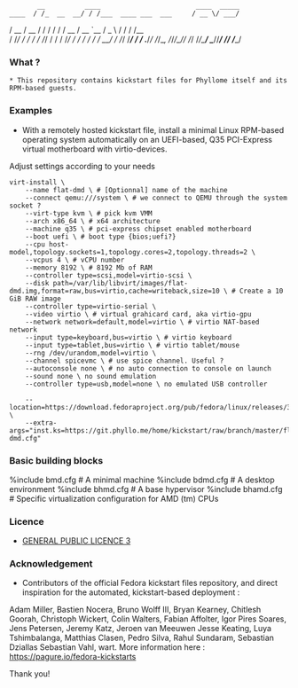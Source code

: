            __          ____                        ____  _____
    ____  / /_  __  __/ / /___  ____ ___  ___     / __ \/ ___/
   / __ \/ __ \/ / / / / / __ \/ __ `__ \/ _ \   / / / /\__ \
  / /_/ / / / / /_/ / / / /_/ / / / / / /  __/  / /_/ /___/ /
 / .___/_/ /_/\__, /_/_/\____/_/ /_/ /_/\___/   \____//____/
/_/          /____/

### What ? 

    * This repository contains kickstart files for Phyllome itself and its RPM-based guests.

### Examples

* With a remotely hosted kickstart file, install a minimal Linux RPM-based operating system automatically on an UEFI-based, Q35 PCI-Express virtual motherboard with virtio-devices.

Adjust settings according to your needs

```
virt-install \
    --name flat-dmd \ # [Optionnal] name of the machine 
    --connect qemu:///system \ # we connect to QEMU through the system socket ?
    --virt-type kvm \ # pick kvm VMM
    --arch x86_64 \ # x64 architecture
    --machine q35 \ # pci-express chipset enabled motherboard
    --boot uefi \ # boot type {bios;uefi?}
    --cpu host-model,topology.sockets=1,topology.cores=2,topology.threads=2 \
    --vcpus 4 \ # vCPU number
    --memory 8192 \ # 8192 Mb of RAM
    --controller type=scsi,model=virtio-scsi \
    --disk path=/var/lib/libvirt/images/flat-dmd.img,format=raw,bus=virtio,cache=writeback,size=10 \ # Create a 10 GiB RAW image
    --controller type=virtio-serial \ 
    --video virtio \ # virtual grahicard card, aka virtio-gpu 
    --network network=default,model=virtio \ # virtio NAT-based network
    --input type=keyboard,bus=virtio \ # virtio keyboard
    --input type=tablet,bus=virtio \ # virtio tablet/mouse
    --rng /dev/urandom,model=virtio \
    --channel spicevmc \ # use spice channel. Useful ?
    --autoconsole none \ # no auto connection to console on launch 
    --sound none \ no sound emulation
    --controller type=usb,model=none \ no emulated USB controller

    --location=https://download.fedoraproject.org/pub/fedora/linux/releases/34/Everything/x86_64/os/ \
    --extra-args="inst.ks=https://git.phyllo.me/home/kickstart/raw/branch/master/flat/flat-dmd.cfg"
```

###  Basic building blocks 

%include bmd.cfg # A minimal machine
%include bdmd.cfg # A desktop environment
%include bhmd.cfg # A base hypervisor
%include bhamd.cfg # Specific virtualization configuration for AMD (tm) CPUs

### Licence

* [GENERAL PUBLIC LICENCE 3](./LICENSE) 

### Acknowledgement

* Contributors of the official Fedora kickstart files repository, and direct inspiration for the automated, kickstart-based deployment : 

Adam Miller, Bastien Nocera, Bruno Wolff III, Bryan Kearney, Chitlesh Goorah, Christoph Wickert, 
Colin Walters, Fabian Affolter, Igor Pires Soares, Jens Petersen, Jeremy Katz, Jeroen van Meeuwen
Jesse Keating, Luya Tshimbalanga, Matthias Clasen, Pedro Silva, Rahul Sundaram, Sebastian Dziallas
Sebastian Vahl, wart. More information here : https://pagure.io/fedora-kickstarts

Thank you!
